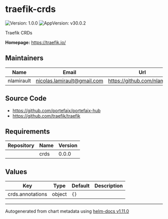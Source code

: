 # traefik-crds

![Version: 1.0.0](https://img.shields.io/badge/Version-1.0.0-informational?style=flat-square) ![AppVersion: v30.0.2](https://img.shields.io/badge/AppVersion-v30.0.2-informational?style=flat-square)

Traefik CRDs

**Homepage:** <https://traefik.io/>

## Maintainers

| Name | Email | Url |
| ---- | ------ | --- |
| nlamirault | <nicolas.lamirault@gmail.com> | <https://github.com/nlamirault> |

## Source Code

* <https://github.com/portefaix/portefaix-hub>
* <https://github.com/traefik/traefik>

## Requirements

| Repository | Name | Version |
|------------|------|---------|
|  | crds | 0.0.0 |

## Values

| Key | Type | Default | Description |
|-----|------|---------|-------------|
| crds.annotations | object | `{}` |  |

----------------------------------------------
Autogenerated from chart metadata using [helm-docs v1.11.0](https://github.com/norwoodj/helm-docs/releases/v1.11.0)
